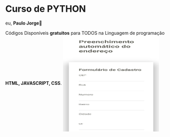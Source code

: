 # Curso de PYTHON
eu, **Paulo Jorge**👋

Códigos Disponíveis **gratuitos** para TODOS na Linguagem de programação **HTML, JAVASCRIPT, CSS**.
<img align="center"  width="300"  height="300"  src="images/2024-02-03 at 18.04.39.jpeg">
